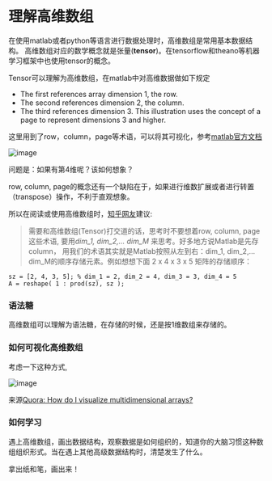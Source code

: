 # 理解高维数组


在使用matlab或者python等语言进行数据处理时，高维数组是常用基本数据结构。
高维数组对应的数学概念就是张量(**tensor**)。在tensorflow和theano等机器学习框架中也使用tensor的概念。


Tensor可以理解为高维数组，在matlab中对高维数据做如下规定

- The first references array dimension 1, the row.
- The second references dimension 2, the column.
- The third references dimension 3. This illustration uses the concept of a page to represent dimensions 3 and higher.


这里用到了row，column，page等术语，可以将其可视化，参考[matlab官方文档](http://cn.mathworks.com/help/matlab/math/multidimensional-arrays.html)

![image](http://upload-images.jianshu.io/upload_images/273407-0c6d8611e7fcc6f0.gif?imageMogr2/auto-orient/strip)


问题是：如果有第4维呢？该如何想象？

row, column, page的概念还有一个缺陷在于，如果进行维数扩展或者进行转置（transpose）操作，不利于直观想象。



所以在阅读或使用高维数组时，[知乎网友](https://www.zhihu.com/question/29687900/answer/45302495)建议:



> 需要和高维数组(Tensor)打交道的话，思考时不要想着row, column, page这些术语, 要用*dim_1, dim_2,... dim_M* 来思考。好多地方说Matlab是先存column， 用我们的术语其实就是Matlab按照从左到右：dim_1, dim_2,... dim_M的顺序存储元素。例如想想下面 2 x 4 x 3 x 5 矩阵的存储顺序：


```
sz = [2, 4, 3, 5]; % dim_1 = 2, dim_2 = 4, dim_3 = 3, dim_4 = 5
A = reshape( 1 : prod(sz), sz );
```


### 语法糖
高维数组可以理解为语法糖，在存储的时候，还是按1维数组来存储的。



### 如何可视化高维数组

考虑一下这种方式, 

![image](https://qph.ec.quoracdn.net/main-qimg-3d4ccee98df63ddafc77a43dd5150f60?convert_to_webp=true)

来源[Quora: How do I visualize multidimensional arrays?](https://www.quora.com/How-do-I-visualize-multidimensional-arrays)


### 如何学习

遇上高维数组，画出数据结构，观察数据是如何组织的，知道你的大脑习惯这种数组组织形式。当在遇上其他高级数据结构时，清楚发生了什么。


拿出纸和笔，画出来！
